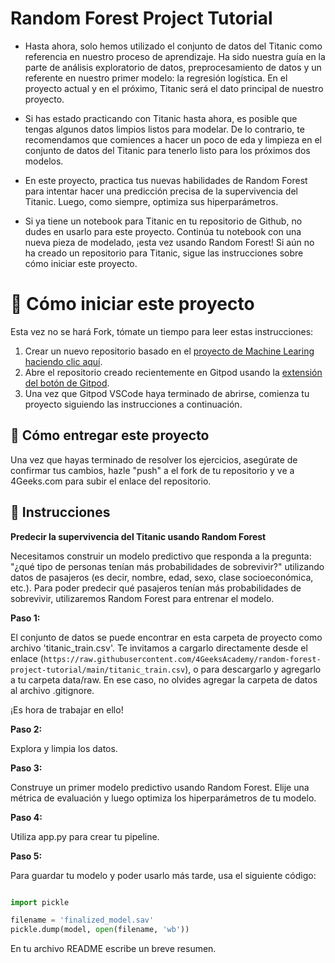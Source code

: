<!-- hide -->
# Random Forest Project Tutorial
<!-- endhide -->

- Hasta ahora, solo hemos utilizado el conjunto de datos del Titanic como referencia en nuestro proceso de aprendizaje. Ha sido nuestra guía en la parte de análisis exploratorio de datos, preprocesamiento de datos y un referente en nuestro primer modelo: la regresión logística. En el proyecto actual y en el próximo, Titanic será el dato principal de nuestro proyecto.

- Si has estado practicando con Titanic hasta ahora, es posible que tengas algunos datos limpios listos para modelar. De lo contrario, te recomendamos que comiences a hacer un poco de eda y limpieza en el conjunto de datos del Titanic para tenerlo listo para los próximos dos modelos.

- En este proyecto, practica tus nuevas habilidades de Random Forest para intentar hacer una predicción precisa de la supervivencia del Titanic. Luego, como siempre, optimiza sus hiperparámetros.

- Si ya tiene un notebook para Titanic en tu repositorio de Github, no dudes en usarlo para este proyecto. Continúa tu notebook con una nueva pieza de modelado, ¡esta vez usando Random Forest! Si aún no ha creado un repositorio para Titanic, sigue las instrucciones sobre cómo iniciar este proyecto.

# 🌱  Cómo iniciar este proyecto

Esta vez no se hará Fork, tómate un tiempo para leer estas instrucciones:

1. Crear un nuevo repositorio basado en el [proyecto de Machine Learing](https://github.com/4GeeksAcademy/machine-learning-python-template/generate) [haciendo clic aquí](https://github.com/4GeeksAcademy/machine-learning-python-template).
2. Abre el repositorio creado recientemente en Gitpod usando la [extensión del botón de Gitpod](https://www.gitpod.io/docs/browser-extension/).
3. Una vez que Gitpod VSCode haya terminado de abrirse, comienza tu proyecto siguiendo las instrucciones a continuación.

## 🚛 Cómo entregar este proyecto

Una vez que hayas terminado de resolver los ejercicios, asegúrate de confirmar tus cambios, hazle "push" a el fork de tu repositorio y ve a 4Geeks.com para subir el enlace del repositorio.

## 📝 Instrucciones

**Predecir la supervivencia del Titanic usando Random Forest**

Necesitamos construir un modelo predictivo que responda a la pregunta: "¿qué tipo de personas tenían más probabilidades de sobrevivir?" utilizando datos de pasajeros (es decir, nombre, edad, sexo, clase socioeconómica, etc.). Para poder predecir qué pasajeros tenían más probabilidades de sobrevivir, utilizaremos Random Forest para entrenar el modelo.

**Paso 1:**

El conjunto de datos se puede encontrar en esta carpeta de proyecto como archivo 'titanic_train.csv'. Te invitamos a cargarlo directamente desde el enlace (`https://raw.githubusercontent.com/4GeeksAcademy/random-forest-project-tutorial/main/titanic_train.csv`), o para descargarlo y agregarlo a tu carpeta data/raw. En ese caso, no olvides agregar la carpeta de datos al archivo .gitignore.

¡Es hora de trabajar en ello!

**Paso 2:**

Explora y limpia los datos.

**Paso 3:**

Construye un primer modelo predictivo usando Random Forest. Elije una métrica de evaluación y luego optimiza los hiperparámetros de tu modelo.

**Paso 4:**

Utiliza app.py para crear tu pipeline.

**Paso 5:**

Para guardar tu modelo y poder usarlo más tarde, usa el siguiente código:

```py

import pickle

filename = 'finalized_model.sav'
pickle.dump(model, open(filename, 'wb'))
```

En tu archivo README escribe un breve resumen.